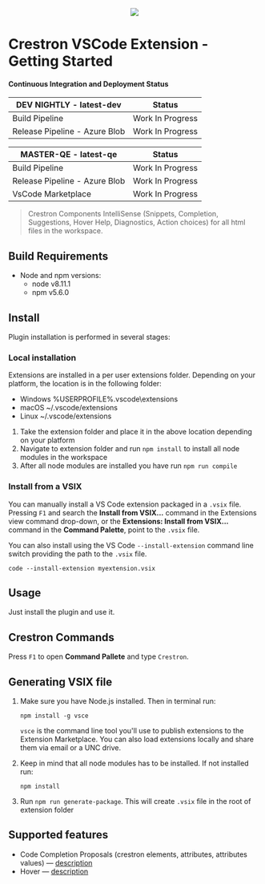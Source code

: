 <p align="center">
  <img src="https://kenticoprod.azureedge.net/kenticoblob/crestron/media/crestron/generalsiteimages/crestron-logo.png">
</p>
 
# Crestron VSCode Extension - Getting Started

#### Continuous Integration and Deployment Status

| DEV NIGHTLY - latest-dev | Status |
| ------ | ----------- |
| Build Pipeline | Work In Progress |
| Release Pipeline - Azure Blob | Work In Progress |

| MASTER-QE - latest-qe | Status |
| ------ | ----------- |
| Build Pipeline | Work In Progress |
| Release Pipeline - Azure Blob | Work In Progress |
| VsCode Marketplace | Work In Progress |

> Crestron Components IntelliSense (Snippets, Completion, Suggestions, Hover Help, Diagnostics, Action choices) for all html files in the workspace.

## Build Requirements

- Node and npm versions:
    - node v8.11.1 
    - npm v5.6.0 

## Install

Plugin installation is performed in several stages:

### Local installation

Extensions are installed in a per user extensions folder. Depending on your platform, the location is in the following folder:

* Windows %USERPROFILE%\.vscode\extensions
* macOS ~/.vscode/extensions
* Linux ~/.vscode/extensions

1. Take the extension folder and place it in the above location depending on your platform
2. Navigate to extension folder and run ```npm install``` to install all node modules in the workspace
3. After all node modules are installed you have run ```npm run compile```

### Install from a VSIX

You can manually install a VS Code extension packaged in a `.vsix` file. Pressing `F1` and search the **Install from VSIX...** command in the Extensions view command drop-down, or the **Extensions: Install from VSIX...** command in the **Command Palette**, point to the `.vsix` file.

You can also install using the VS Code `--install-extension` command line switch providing the path to the `.vsix` file.

```code --install-extension myextension.vsix```

## Usage

Just install the plugin and use it.

## Crestron Commands

Press `F1` to open **Command Pallete** and type `Crestron`.

## Generating VSIX file

1. Make sure you have Node.js installed. Then in terminal run:

    `npm install -g vsce`

    `vsce` is the command line tool you'll use to publish extensions to the Extension Marketplace. You can also load extensions locally and share them via email or a UNC drive.

2. Keep in mind that all node modules has to be installed. If not installed run:

    `npm install`

3. Run `npm run generate-package`. This will create `.vsix` file in the root of extension folder


## Supported features

* Code Completion Proposals (crestron elements, attributes, attributes values) — [description](http://code.visualstudio.com/docs/extensions/language-support#_show-code-completion-proposals)
* Hover — [description](http://code.visualstudio.com/docs/extensions/language-support#_show-hovers)
